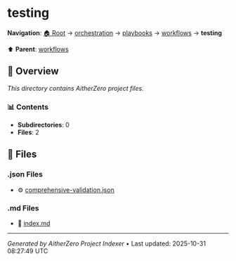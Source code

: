 # testing

**Navigation**: [🏠 Root](../../../../index.md) → [orchestration](../../../index.md) → [playbooks](../../index.md) → [workflows](../index.md) → **testing**

⬆️ **Parent**: [workflows](../index.md)

## 📖 Overview

*This directory contains AitherZero project files.*

### 📊 Contents

- **Subdirectories**: 0
- **Files**: 2

## 📄 Files

### .json Files

- ⚙️ [comprehensive-validation.json](./comprehensive-validation.json)

### .md Files

- 📝 [index.md](./index.md)

---

*Generated by AitherZero Project Indexer* • Last updated: 2025-10-31 08:27:49 UTC

